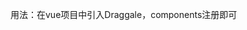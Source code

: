 <template>
	<Draggable v-model="cardList" :disabled="!dragSwitch"
	    @on-sort-ready="dragready" @on-sort-start="dragstart" @on-sort-end="dragend">
	    <template slot-scope="{item, index}">
	         <p>place your content here</p>              
	    </template>
	</Draggable>
</template>
<script>
import Draggable from './src/draggable';
export default{
	components: {
		Draggable
	}
}
</script>

用法：在vue项目中引入Draggale，components注册即可